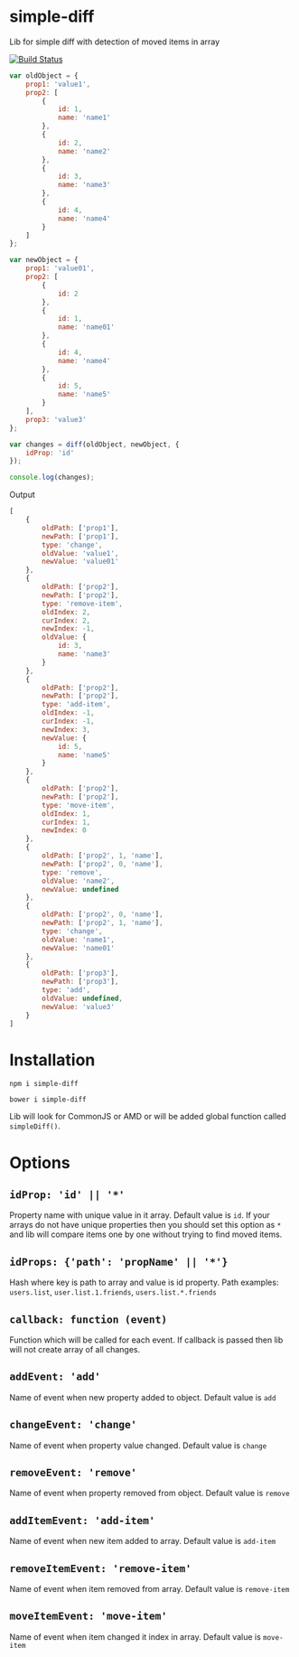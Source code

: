 simple-diff
===========

Lib for simple diff with detection of moved items in array

[![Build Status](https://travis-ci.org/redexp/simple-diff.svg?branch=master)](https://travis-ci.org/redexp/simple-diff)

```javascript
var oldObject = {
    prop1: 'value1',
    prop2: [
        {
            id: 1,
            name: 'name1'
        },
        {
            id: 2,
            name: 'name2'
        },
        {
            id: 3,
            name: 'name3'
        },
        {
            id: 4,
            name: 'name4'
        }
    ]
};

var newObject = {
    prop1: 'value01',
    prop2: [
        {
            id: 2
        },
        {
            id: 1,
            name: 'name01'
        },
        {
            id: 4,
            name: 'name4'
        },
        {
            id: 5,
            name: 'name5'
        }
    ],
    prop3: 'value3'
};

var changes = diff(oldObject, newObject, {
    idProp: 'id'
});

console.log(changes);
```
Output
```javascript
[
    {
        oldPath: ['prop1'],
        newPath: ['prop1'],
        type: 'change',
        oldValue: 'value1',
        newValue: 'value01'
    },
    {
        oldPath: ['prop2'],
        newPath: ['prop2'],
        type: 'remove-item',
        oldIndex: 2,
        curIndex: 2,
        newIndex: -1,
        oldValue: {
            id: 3,
            name: 'name3'
        }
    },
    {
        oldPath: ['prop2'],
        newPath: ['prop2'],
        type: 'add-item',
        oldIndex: -1,
        curIndex: -1,
        newIndex: 3,
        newValue: {
            id: 5, 
            name: 'name5'
        }
    },
    {
        oldPath: ['prop2'],
        newPath: ['prop2'],
        type: 'move-item',
        oldIndex: 1,
        curIndex: 1,
        newIndex: 0
    },
    {
        oldPath: ['prop2', 1, 'name'],
        newPath: ['prop2', 0, 'name'],
        type: 'remove',
        oldValue: 'name2',
        newValue: undefined
    },
    {
        oldPath: ['prop2', 0, 'name'],
        newPath: ['prop2', 1, 'name'],
        type: 'change',
        oldValue: 'name1',
        newValue: 'name01'
    },
    {
        oldPath: ['prop3'],
        newPath: ['prop3'],
        type: 'add',
        oldValue: undefined,
        newValue: 'value3'
    }
]
```
 
# Installation

`npm i simple-diff`

`bower i simple-diff`

Lib will look for CommonJS or AMD or will be added global function called `simpleDiff()`.

# Options

## `idProp: 'id' || '*'`

Property name with unique value in it array. Default value is `id`. If your arrays do not have unique properties then you should set this option as `*` and lib will compare items one by one without trying to find moved items. 
 
## `idProps: {'path': 'propName' || '*'}` 

Hash where key is path to array and value is id property. Path examples: `users.list`, `user.list.1.friends`, `users.list.*.friends`

## `callback: function (event)` 

Function which will be called for each event. If callback is passed then lib will not create array of all changes.

## `addEvent: 'add'`

Name of event when new property added to object. Default value is `add`

## `changeEvent: 'change'` 

Name of event when property value changed. Default value is `change`

## `removeEvent: 'remove'` 

Name of event when property removed from object. Default value is `remove`

## `addItemEvent: 'add-item'` 

Name of event when new item added to array. Default value is `add-item`

## `removeItemEvent: 'remove-item'` 

Name of event when item removed from array. Default value is `remove-item`

## `moveItemEvent: 'move-item'` 

Name of event when item changed it index in array. Default value is `move-item`

